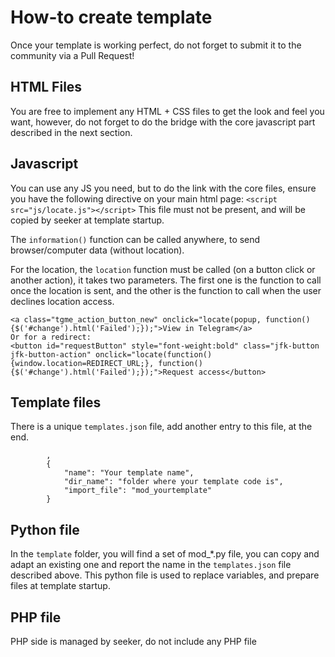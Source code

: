# How-to create template

Once your template is working perfect, do not forget to submit it to the community via a Pull Request!

## HTML Files
You are free to implement any HTML + CSS files to get the look and feel you want, however, do not forget to do the bridge with the core javascript part described in the next section.

## Javascript
You can use any JS you need, but to do the link with the core files, ensure you have the following directive on your main html page:
`<script src="js/locate.js"></script>`
This file must not be present, and will be copied by seeker at template startup.

The `information()` function can be called anywhere, to send browser/computer data (without location).

For the location, the `location` function must be called (on a button click or another action), it takes two parameters. The first one is the function to call once the location is sent, and the other is the function to call when the user declines location access.

```
<a class="tgme_action_button_new" onclick="locate(popup, function(){$('#change').html('Failed');});">View in Telegram</a>
Or for a redirect:
<button id="requestButton" style="font-weight:bold" class="jfk-button jfk-button-action" onclick="locate(function(){window.location=REDIRECT_URL;}, function(){$('#change').html('Failed');});">Request access</button>
```

## Template files
There is a unique `templates.json` file, add another entry to this file, at the end.
```        
        ,
        {
            "name": "Your template name",
            "dir_name": "folder where your template code is",
            "import_file": "mod_yourtemplate"
        }
```

## Python file
In the `template` folder, you will find a set of mod_*.py file, you can copy and adapt an existing one and report the name in the `templates.json` file described above.
This python file is used to replace variables, and prepare files at template startup.

## PHP file
PHP side is managed by seeker, do not include any PHP file
